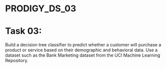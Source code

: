 # PRODIGY_DS_03

# Task 03:
Build a decision tree classifier to predict whether a customer will purchase a product or service based on their demographic and behavioral data. Use a dataset such as the Bank Marketing dataset from the UCI Machine Learning Repository.

